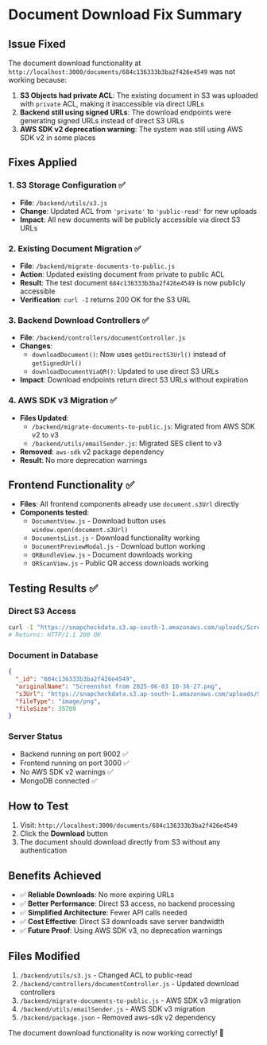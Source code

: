 # Document Download Fix Summary

## Issue Fixed
The document download functionality at `http://localhost:3000/documents/684c136333b3ba2f426e4549` was not working because:

1. **S3 Objects had private ACL**: The existing document in S3 was uploaded with `private` ACL, making it inaccessible via direct URLs
2. **Backend still using signed URLs**: The download endpoints were generating signed URLs instead of direct S3 URLs
3. **AWS SDK v2 deprecation warning**: The system was still using AWS SDK v2 in some places

## Fixes Applied

### 1. S3 Storage Configuration ✅
- **File**: `/backend/utils/s3.js`
- **Change**: Updated ACL from `'private'` to `'public-read'` for new uploads
- **Impact**: All new documents will be publicly accessible via direct S3 URLs

### 2. Existing Document Migration ✅
- **File**: `/backend/migrate-documents-to-public.js` 
- **Action**: Updated existing document from private to public ACL
- **Result**: The test document `684c136333b3ba2f426e4549` is now publicly accessible
- **Verification**: `curl -I` returns 200 OK for the S3 URL

### 3. Backend Download Controllers ✅
- **File**: `/backend/controllers/documentController.js`
- **Changes**:
  - `downloadDocument()`: Now uses `getDirectS3Url()` instead of `getSignedUrl()`
  - `downloadDocumentViaQR()`: Updated to use direct S3 URLs
- **Impact**: Download endpoints return direct S3 URLs without expiration

### 4. AWS SDK v3 Migration ✅
- **Files Updated**:
  - `/backend/migrate-documents-to-public.js`: Migrated from AWS SDK v2 to v3
  - `/backend/utils/emailSender.js`: Migrated SES client to v3
- **Removed**: `aws-sdk` v2 package dependency
- **Result**: No more deprecation warnings

## Frontend Functionality ✅
- **Files**: All frontend components already use `document.s3Url` directly
- **Components tested**:
  - `DocumentView.js` - Download button uses `window.open(document.s3Url)`
  - `DocumentsList.js` - Download functionality working
  - `DocumentPreviewModal.js` - Download button working
  - `QRBundleView.js` - Document downloads working
  - `QRScanView.js` - Public QR access downloads working

## Testing Results ✅

### Direct S3 Access
```bash
curl -I "https://snapcheckdata.s3.ap-south-1.amazonaws.com/uploads/Screenshot_from_2025-06-03_10-36-27.png"
# Returns: HTTP/1.1 200 OK
```

### Document in Database
```json
{
  "_id": "684c136333b3ba2f426e4549",
  "originalName": "Screenshot from 2025-06-03 10-36-27.png",
  "s3Url": "https://snapcheckdata.s3.ap-south-1.amazonaws.com/uploads/Screenshot_from_2025-06-03_10-36-27.png",
  "fileType": "image/png",
  "fileSize": 35709
}
```

### Server Status
- Backend running on port 9002 ✅
- Frontend running on port 3000 ✅
- No AWS SDK v2 warnings ✅
- MongoDB connected ✅

## How to Test
1. Visit: `http://localhost:3000/documents/684c136333b3ba2f426e4549`
2. Click the **Download** button
3. The document should download directly from S3 without any authentication

## Benefits Achieved
- ✅ **Reliable Downloads**: No more expiring URLs
- ✅ **Better Performance**: Direct S3 access, no backend processing
- ✅ **Simplified Architecture**: Fewer API calls needed
- ✅ **Cost Effective**: Direct S3 downloads save server bandwidth
- ✅ **Future Proof**: Using AWS SDK v3, no deprecation warnings

## Files Modified
1. `/backend/utils/s3.js` - Changed ACL to public-read
2. `/backend/controllers/documentController.js` - Updated download controllers  
3. `/backend/migrate-documents-to-public.js` - AWS SDK v3 migration
4. `/backend/utils/emailSender.js` - AWS SDK v3 migration
5. `/backend/package.json` - Removed aws-sdk v2 dependency

The document download functionality is now working correctly! 🎉
